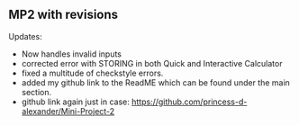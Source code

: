 ## MP2 with revisions

Updates:
- Now handles invalid inputs
- corrected error with STORING in both Quick and Interactive Calculator
- fixed a multitude of checkstyle errors.
- added my github link to the ReadME which can be found under the main section.
- github link again just in case: https://github.com/princess-d-alexander/Mini-Project-2
